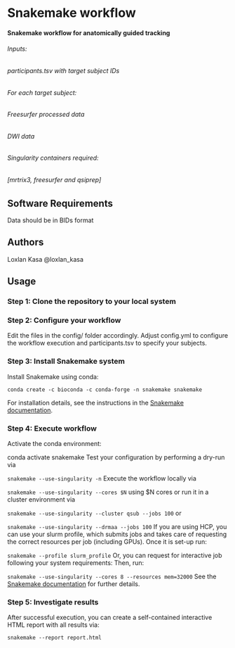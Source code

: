 # Snakemake workflow
#### Snakemake workflow for anatomically guided tracking 

###### Inputs:

###### participants.tsv with target subject IDs
###### For each target subject:
###### Freesurfer processed data
###### DWI data
###### Singularity containers required:
###### [mrtrix3, freesurfer and qsiprep]

## Software Requirements
Data should be in BIDs format

## Authors
Loxlan Kasa @loxlan_kasa

## Usage
### Step 1: Clone the repository to your local system
### Step 2: Configure your workflow
Edit the files in the config/ folder accordingly. Adjust config.yml to configure the workflow execution and participants.tsv to specify your subjects.
### Step 3: Install Snakemake system
Install Snakemake using conda:

```conda create -c bioconda -c conda-forge -n snakemake snakemake```

For installation details, see the instructions in the [Snakemake documentation](https://snakemake.readthedocs.io/en/stable/getting_started/installation.html).

### Step 4: Execute workflow
Activate the conda environment:

conda activate snakemake
Test your configuration by performing a dry-run via

```snakemake --use-singularity -n```
Execute the workflow locally via

```snakemake --use-singularity --cores $N```
using $N cores or run it in a cluster environment via

```snakemake --use-singularity --cluster qsub --jobs 100```
or

```snakemake --use-singularity --drmaa --jobs 100```
If you are using HCP, you can use your slurm profile, which submits jobs and takes care of requesting the correct resources per job (including GPUs). Once it is set-up run:

```snakemake --profile slurm_profile```
Or, you can request for interactive job following your system requirements:
Then, run:

```snakemake --use-singularity --cores 8 --resources mem=32000``` 
See the [Snakemake documentation](https://snakemake.readthedocs.io/en/stable/getting_started/installation.html) for further details.

### Step 5: Investigate results
After successful execution, you can create a self-contained interactive HTML report with all results via:

```snakemake --report report.html```

